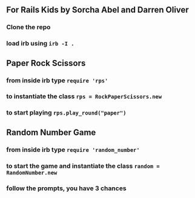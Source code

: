 ## For Rails Kids by Sorcha Abel and Darren Oliver

### Clone the repo
### load irb using `irb -I .`

## Paper Rock Scissors

### from inside irb type `require 'rps'`
### to instantiate the class `rps = RockPaperScissors.new`
### to start playing `rps.play_round("paper")`

## Random Number Game

### from inside irb type `require 'random_number'`
### to start the game and instantiate the class `random = RandomNumber.new`
### follow the prompts, you have 3 chances

